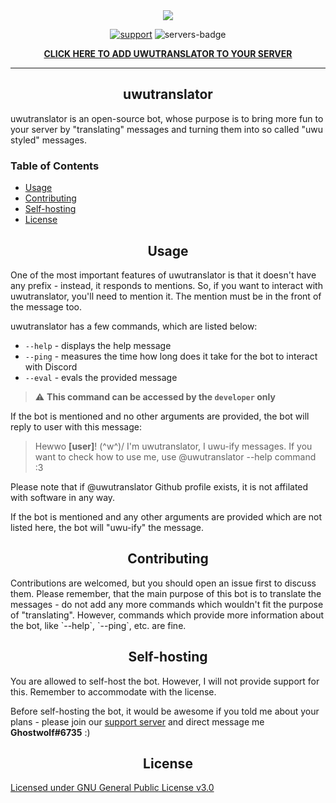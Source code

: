 <div align="center">
  <a href="https://uwutranslator.ghostwolf.me">
    <img src="https://media.discordapp.net/attachments/676016325969182740/677163027669450773/uwu_translator.png">
  </a>

[![support][support-badge]][support-invite]
![servers-badge]

<strong><a href="https://discordapp.com/oauth2/authorize?client_id=635507578008240165&permissions=84992&scope=bot">CLICK HERE TO ADD UWUTRANSLATOR TO YOUR SERVER</a></strong>
</div>

---

<h2 align="center">uwutranslator</h2>
uwutranslator is an open-source bot, whose purpose is to bring more fun to your server by "translating" messages and turning them into so called "uwu styled" messages.

<h3>Table of Contents</h3>

- [Usage](#usage)
- [Contributing](#contributing)
- [Self-hosting](#self-hosting)
- [License](#license)

<h2 align="center">Usage</h2>
One of the most important features of uwutranslator is that it doesn't have any prefix - instead, it responds to mentions. So, if you want to interact with uwutranslator, you'll need to mention it. The mention must be in the front of the message too.

uwutranslator has a few commands, which are listed below:
- `--help` - displays the help message
- `--ping` - measures the time how long does it take for the bot to interact with Discord
- `--eval` - evals the provided message
> ⚠ **This command can be accessed by the `developer` only**

If the bot is mentioned and no other arguments are provided, the bot will reply to user with this message:
> Hewwo **[user]**! (^w^)/
I'm uwutranslator, I uwu-ify messages. If you want to check how to use me, use @uwutranslator --help command :3

Please note that if @uwutranslator Github profile exists, it is not affilated with software in any way.

If the bot is mentioned and any other arguments are provided which are not listed here, the bot will "uwu-ify" the message.


<h2 align="center">Contributing</h2>
Contributions are welcomed, but you should open an issue first to discuss them. Please remember, that the main purpose of this bot is to translate the messages - do not add any more commands which wouldn't fit the purpose of "translating". However, commands which provide more information about the bot, like `--help`, `--ping`, etc. are fine.


<h2 align="center">Self-hosting</h2>
You are allowed to self-host the bot. However, I will not provide support for this. Remember to accommodate with the license.

Before self-hosting the bot, it would be awesome if you told me about your plans - please join our [support server](https://discord.gg/tY3fMKh) and direct message me **Ghostwolf#6735** :)


<h2 align="center">License</h2>

[Licensed under GNU General Public License v3.0](https://github.com/TheOnlyGhostwolf/uwutranslator/blob/master/LICENSE)

[support-invite]: https://discord.gg/tY3fMKh
[support-badge]: https://img.shields.io/discord/661993788616474628?label=chat%20on%20Discord&logo=discord&logoColor=white


[servers-badge]: https://top.gg/api/widget/servers/635507578008240165.svg?noavatar=true&leftcolor=FFC2E8&lefttextcolor=ffffff&rightcolor=000000&righttextcolor=ffffff
